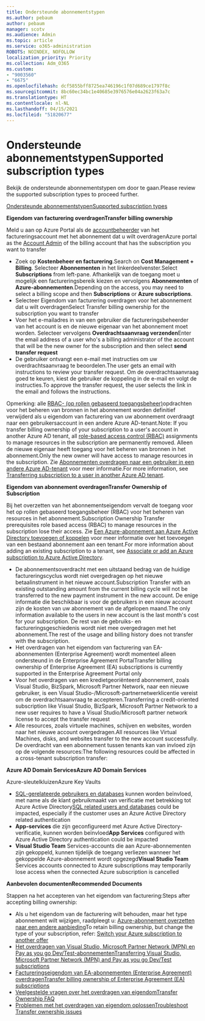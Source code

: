 ```yaml
---
title: Ondersteunde abonnementstypen
ms.author: pebaum
author: pebaum
manager: scotv
ms.audience: Admin
ms.topic: article
ms.service: o365-administration
ROBOTS: NOINDEX, NOFOLLOW
localization_priority: Priority
ms.collection: Adm_O365
ms.custom:
- "9003560"
- "6675"
ms.openlocfilehash: dcf5855bff8725ea746196c1f07d689ce1797f8c
ms.sourcegitcommit: 8bc60ec34bc1e40685e3976576e04a2623f63a7c
ms.translationtype: HT
ms.contentlocale: nl-NL
ms.lasthandoff: 04/15/2021
ms.locfileid: "51820677"
---
```

# <a name="supported-subscription-types"></a><span data-ttu-id="c1d9e-102">Ondersteunde abonnementstypen</span><span class="sxs-lookup"><span data-stu-id="c1d9e-102">Supported subscription types</span></span>

<span data-ttu-id="c1d9e-103">Bekijk de ondersteunde abonnementstypen om door te gaan.</span><span class="sxs-lookup"><span data-stu-id="c1d9e-103">Please review the supported subscription types to proceed further.</span></span>

[<span data-ttu-id="c1d9e-104">Ondersteunde abonnementstypen</span><span class="sxs-lookup"><span data-stu-id="c1d9e-104">Supported subscription types</span></span>](https://docs.microsoft.com/azure/billing/billing-subscription-transfer?WT.mc_id=Portal-Microsoft_Azure_Support#supported-subscription-types)

<span data-ttu-id="c1d9e-105">**Eigendom van facturering overdragen**</span><span class="sxs-lookup"><span data-stu-id="c1d9e-105">**Transfer billing ownership**</span></span>

<span data-ttu-id="c1d9e-106">Meld u aan op Azure Portal als de [accountbeheerder](https://ms.portal.azure.com/) van het factureringsaccount met het abonnement dat u wilt overdragen</span><span class="sxs-lookup"><span data-stu-id="c1d9e-106">Azure portal as the [Account Admin](https://ms.portal.azure.com/) of the billing account that has the subscription you want to transfer</span></span>

- <span data-ttu-id="c1d9e-107">Zoek op **Kostenbeheer en facturering**.</span><span class="sxs-lookup"><span data-stu-id="c1d9e-107">Search on **Cost Management + Billing**.</span></span> <span data-ttu-id="c1d9e-108">Selecteer **Abonnementen** in het linkerdeelvenster.</span><span class="sxs-lookup"><span data-stu-id="c1d9e-108">Select **Subscriptions** from left-pane.</span></span> <span data-ttu-id="c1d9e-109">Afhankelijk van de toegang moet u mogelijk een factureringsbereik kiezen en vervolgens **Abonnementen** of **Azure-abonnementen**.</span><span class="sxs-lookup"><span data-stu-id="c1d9e-109">Depending on the access, you may need to select a billing scope and then **Subscriptions** or **Azure subscriptions**.</span></span>
- <span data-ttu-id="c1d9e-110">Selecteer Eigendom van facturering overdragen voor het abonnement dat u wilt overdragen</span><span class="sxs-lookup"><span data-stu-id="c1d9e-110">Select Transfer billing ownership for the subscription you want to transfer</span></span>
- <span data-ttu-id="c1d9e-111">Voer het e-mailadres in van een gebruiker die factureringsbeheerder van het account is en de nieuwe eigenaar van het abonnement moet worden. Selecteer vervolgens **Overdrachtsaanvraag verzenden**</span><span class="sxs-lookup"><span data-stu-id="c1d9e-111">Enter the email address of a user who's a billing administrator of the account that will be the new owner for the subscription and then select **send transfer request**</span></span>
- <span data-ttu-id="c1d9e-112">De gebruiker ontvangt een e-mail met instructies om uw overdrachtsaanvraag te beoordelen.</span><span class="sxs-lookup"><span data-stu-id="c1d9e-112">The user gets an email with instructions to review your transfer request.</span></span> <span data-ttu-id="c1d9e-113">Om de overdrachtsaanvraag goed te keuren, kiest de gebruiker de koppeling in de e-mail en volgt de instructies.</span><span class="sxs-lookup"><span data-stu-id="c1d9e-113">To approve the transfer request, the user selects the link in the email and follows the instructions.</span></span>

<span data-ttu-id="c1d9e-114">Opmerking: alle [RBAC- (op rollen gebaseerd toegangsbeheer)](https://docs.microsoft.com/azure/role-based-access-control/overview?WT.mc_id=Portal-Microsoft_Azure_Support)opdrachten voor het beheren van bronnen in het abonnement worden definitief verwijderd als u eigendom van facturering van uw abonnement overdraagt naar een gebruikersaccount in een andere Azure AD-tenant.</span><span class="sxs-lookup"><span data-stu-id="c1d9e-114">Note: If you transfer billing ownership of your subscription to a user's account in another Azure AD tenant, all [role-based access control (RBAC)](https://docs.microsoft.com/azure/role-based-access-control/overview?WT.mc_id=Portal-Microsoft_Azure_Support) assignments to manage resources in the subscription are permanently removed.</span></span> <span data-ttu-id="c1d9e-115">Alleen de nieuwe eigenaar heeft toegang voor het beheren van bronnen in het abonnement.</span><span class="sxs-lookup"><span data-stu-id="c1d9e-115">Only the new owner will have access to manage resources in the subscription.</span></span> <span data-ttu-id="c1d9e-116">Zie [Abonnementen overdragen naar een gebruiker in een andere Azure AD-tenant](https://docs.microsoft.com/azure/active-directory/managed-identities-azure-resources/known-issues?WT.mc_id=Portal-Microsoft_Azure_Support) voor meer informatie.</span><span class="sxs-lookup"><span data-stu-id="c1d9e-116">For more information, see [Transferring subscription to a user in another Azure AD tenant](https://docs.microsoft.com/azure/active-directory/managed-identities-azure-resources/known-issues?WT.mc_id=Portal-Microsoft_Azure_Support).</span></span>

<span data-ttu-id="c1d9e-117">**Eigendom van abonnement overdragen**</span><span class="sxs-lookup"><span data-stu-id="c1d9e-117">**Transfer Ownership of Subscription**</span></span>

<span data-ttu-id="c1d9e-118">Bij het overzetten van het abonnementseigendom vervalt de toegang voor het op rollen gebaseerd toegangsbeheer (RBAC) voor het beheren van resources in het abonnement.</span><span class="sxs-lookup"><span data-stu-id="c1d9e-118">Subscription Ownership Transfer prerequisites role based access (RBAC) to manage resources in the subscription lose their access.</span></span> <span data-ttu-id="c1d9e-119">Zie [Een Azure-abonnement aan Azure Active Directory toevoegen of koppelen](https://docs.microsoft.com/azure/active-directory/fundamentals/active-directory-how-subscriptions-associated-directory?WT.mc_id=Portal-Microsoft_Azure_Support) voor meer informatie over het toevoegen van een bestaand abonnement aan een tenant.</span><span class="sxs-lookup"><span data-stu-id="c1d9e-119">For more information about adding an existing subscription to a tenant, see [Associate or add an Azure subscription to Azure Active Directory](https://docs.microsoft.com/azure/active-directory/fundamentals/active-directory-how-subscriptions-associated-directory?WT.mc_id=Portal-Microsoft_Azure_Support).</span></span>

- <span data-ttu-id="c1d9e-120">De abonnementsoverdracht met een uitstaand bedrag van de huidige factureringscyclus wordt niet overgedragen op het nieuwe betaalinstrument in het nieuwe account.</span><span class="sxs-lookup"><span data-stu-id="c1d9e-120">Subscription Transfer with an existing outstanding amount from the current billing cycle will not be transferred to the new payment instrument in the new account.</span></span> <span data-ttu-id="c1d9e-121">De enige informatie die beschikbaar is voor de gebruikers in een nieuw account zijn de kosten van uw abonnement van de afgelopen maand.</span><span class="sxs-lookup"><span data-stu-id="c1d9e-121">The only information available to the users in new account is the last month's cost for your subscription.</span></span> <span data-ttu-id="c1d9e-122">De rest van de gebruiks- en factureringsgeschiedenis wordt niet mee overgedragen met het abonnement.</span><span class="sxs-lookup"><span data-stu-id="c1d9e-122">The rest of the usage and billing history does not transfer with the subscription.</span></span>
- <span data-ttu-id="c1d9e-123">Het overdragen van het eigendom van facturering van EA-abonnementen (Enterprise Agreement) wordt momenteel alleen ondersteund in de Enterprise Agreement Portal</span><span class="sxs-lookup"><span data-stu-id="c1d9e-123">Transfer billing ownership of Enterprise Agreement (EA) subscriptions is currently supported in the Enterprise Agreement Portal only</span></span>
- <span data-ttu-id="c1d9e-124">Voor het overdragen van een kredietgeoriënteerd abonnement, zoals Visual Studio, BizSpark, Microsoft Partner Network, naar een nieuwe gebruiker, is een Visual Studio-/Microsoft-partnernetwerklicentie vereist om de overdrachtsaanvraag te accepteren.</span><span class="sxs-lookup"><span data-stu-id="c1d9e-124">Transferring a credit-oriented subscription like Visual Studio, BizSpark, Microsoft Partner Network to a new user requires to have a Visual Studio/Microsoft partner network license to accept the transfer request</span></span>
- <span data-ttu-id="c1d9e-125">Alle resources, zoals virtuele machines, schijven en websites, worden naar het nieuwe account overgedragen.</span><span class="sxs-lookup"><span data-stu-id="c1d9e-125">All resources like Virtual Machines, disks, and websites transfer to the new account successfully.</span></span> <span data-ttu-id="c1d9e-126">De overdracht van een abonnement tussen tenants kan van invloed zijn op de volgende resources:</span><span class="sxs-lookup"><span data-stu-id="c1d9e-126">The following resources could be affected in a cross-tenant subscription transfer:</span></span>

<span data-ttu-id="c1d9e-127">**Azure AD Domain Services**</span><span class="sxs-lookup"><span data-stu-id="c1d9e-127">**Azure AD Domain Services**</span></span>

<span data-ttu-id="c1d9e-128">Azure-sleutelkluizen</span><span class="sxs-lookup"><span data-stu-id="c1d9e-128">Azure Key Vaults</span></span>

- <span data-ttu-id="c1d9e-129">[SQL-gerelateerde gebruikers en databases](https://docs.microsoft.com/azure/sql-database/sql-database-aad-authentication-configure?WT.mc_id=Portal-Microsoft_Azure_Support) kunnen worden beïnvloed, met name als de klant gebruikmaakt van verificatie met betrekking tot Azure Active Directory</span><span class="sxs-lookup"><span data-stu-id="c1d9e-129">[SQL related users and databases](https://docs.microsoft.com/azure/sql-database/sql-database-aad-authentication-configure?WT.mc_id=Portal-Microsoft_Azure_Support) could be impacted, especially if the customer uses an Azure Active Directory related authentication</span></span>
- <span data-ttu-id="c1d9e-130">**App-services** die zijn geconfigureerd met Azure Active Directory-verificatie, kunnen worden beïnvloed</span><span class="sxs-lookup"><span data-stu-id="c1d9e-130">**App Services** configured with Azure Active Directory authentication could be impacted</span></span>
- <span data-ttu-id="c1d9e-131">**Visual Studio Team** Services-accounts die aan Azure-abonnementen zijn gekoppeld, kunnen tijdelijk de toegang verliezen wanneer het gekoppelde Azure-abonnement wordt opgezegd</span><span class="sxs-lookup"><span data-stu-id="c1d9e-131">**Visual Studio Team** Services accounts connected to Azure subscriptions may temporarily lose access when the connected Azure subscription is cancelled</span></span>

<span data-ttu-id="c1d9e-132">**Aanbevolen documenten**</span><span class="sxs-lookup"><span data-stu-id="c1d9e-132">**Recommended Documents**</span></span>

<span data-ttu-id="c1d9e-133">Stappen na het accepteren van het eigendom van facturering:</span><span class="sxs-lookup"><span data-stu-id="c1d9e-133">Steps after accepting billing ownership:</span></span>

- <span data-ttu-id="c1d9e-134">Als u het eigendom van de facturering wilt behouden, maar het type abonnement wilt wijzigen, raadpleegt u: [Azure-abonnement overzetten naar een andere aanbieding](https://docs.microsoft.com/azure/billing/billing-how-to-switch-azure-offer?WT.mc_id=Portal-Microsoft_Azure_Support)</span><span class="sxs-lookup"><span data-stu-id="c1d9e-134">To retain billing ownership, but change the type of your subscription, refer: [Switch your Azure subscription to another offer](https://docs.microsoft.com/azure/billing/billing-how-to-switch-azure-offer?WT.mc_id=Portal-Microsoft_Azure_Support)</span></span>
- [<span data-ttu-id="c1d9e-135">Het overdragen van Visual Studio, Microsoft Partner Network (MPN) en Pay as you go Dev/Test-abonnementen</span><span class="sxs-lookup"><span data-stu-id="c1d9e-135">Transferring Visual Studio, Microsoft Partner Network (MPN) and Pay as you go Dev/Test subscriptions</span></span>](https://docs.microsoft.com/azure/billing/billing-subscription-transfer?WT.mc_id=Portal-Microsoft_Azure_Support#transferring-visual-studio-microsoft-partner-network-mpn-and-pay-as-you-go-devtest-subscriptions)
- [<span data-ttu-id="c1d9e-136">Factureringseigendom van EA-abonnementen (Enterprise Agreement) overdragen</span><span class="sxs-lookup"><span data-stu-id="c1d9e-136">Transfer billing ownership of Enterprise Agreement (EA) subscriptions</span></span>](https://docs.microsoft.com/azure/billing/billing-subscription-transfer?WT.mc_id=Portal-Microsoft_Azure_Support#transfer-billing-ownership-of-enterprise-agreement-ea-subscriptions)
- [<span data-ttu-id="c1d9e-137">Veelgestelde vragen over het overdragen van eigendom</span><span class="sxs-lookup"><span data-stu-id="c1d9e-137">Transfer Ownership FAQ</span></span>](https://docs.microsoft.com/azure/billing/billing-subscription-transfer?WT.mc_id=Portal-Microsoft_Azure_Support#frequently-asked-questions-faq-for-senders)
- [<span data-ttu-id="c1d9e-138">Problemen met het overdragen van eigendom oplossen</span><span class="sxs-lookup"><span data-stu-id="c1d9e-138">Troubleshoot Transfer ownership issues</span></span>](https://docs.microsoft.com/azure/billing/billing-subscription-transfer?WT.mc_id=Portal-Microsoft_Azure_Support#troubleshooting)